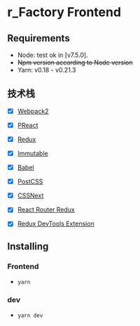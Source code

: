 # r_Factory Frontend

## Requirements
* Node: test ok in [v7.5.0].
* ~~Npm version according to Node version~~
* Yarn: v0.18 - v0.21.3

## 技术栈
- [x] [Webpack2](http://zhaoda.net/webpack-handbook/troubleshooting.html)
- [x] [PReact](https://github.com/developit/preact#getting-started)
- [x] [Redux](https://github.com/reactjs/redux)
- [x] [Immutable](https://github.com/facebook/immutable-js/)
- [x] [Babel](https://babeljs.io/)
- [x] [PostCSS](https://github.com/postcss/postcss)
- [x] [CSSNext](https://github.com/outpunk/postcss-modules)
- [x] [React Router Redux](https://github.com/reactjs/react-router-redux)
- [x] [Redux DevTools Extension](https://github.com/zalmoxisus/redux-devtools-extension)


## Installing

### Frontend
* `yarn`

### dev
* `yarn dev`
